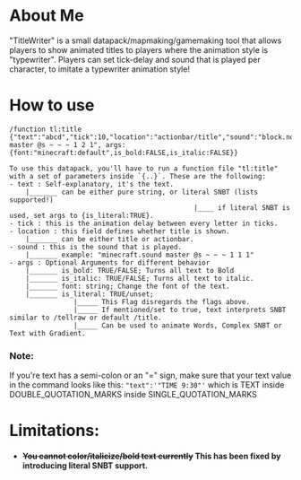 # About Me
"TitleWriter" is a small datapack/mapmaking/gamemaking tool that allows players to show animated titles to players where the animation style is "typewriter". Players can set tick-delay and sound that is played per character, to imitate a typewriter animation style!

# How to use
```
/function tl:title {"text":"abcd","tick":10,"location":"actionbar/title","sound":"block.note_block.bit master @s ~ ~ ~ 1 2 1", args:{font:"minecraft:default",is_bold:FALSE,is_italic:FALSE}}
```
```
To use this datapack, you'll have to run a function file "tl:title" with a set of parameters inside `{..}`. These are the following:
- text : Self-explanatory, it's the text.
    |_______ can be either pure string, or literal SNBT (lists supported!)
                                              |____ if literal SNBT is used, set args to {is_literal:TRUE}.
- tick : this is the animation delay between every letter in ticks.
- location : this field defines whether title is shown.
    |_______ can be either title or actionbar.
- sound : this is the sound that is played.
    |_______ example: "minecraft.sound master @s ~ ~ ~ 1 1 1"
- args : Optional Arguments for different behavior
    |_______ is_bold: TRUE/FALSE; Turns all text to Bold
    |_______ is_italic: TRUE/FALSE; Turns all text to italic.
    |_______ font: string; Change the font of the text.
    |_______ is_literal: TRUE/unset; 
                |_____ This Flag disregards the flags above. 
                |_____ If mentioned/set to true, text interprets SNBT similar to /tellraw or default /title. 
                |_____ Can be used to animate Words, Complex SNBT or Text with Gradient. 
```
### Note:
If you're text has a semi-colon or an "=" sign, make sure that your text value in the command looks like this:
`
"text":'"TIME 9:30"'
`
which is TEXT inside DOUBLE_QUOTATION_MARKS inside SINGLE_QUOTATION_MARKS


# Limitations:
- #### ~~You cannot color/italicize/bold text currently~~ This has been fixed by introducing literal SNBT support.
